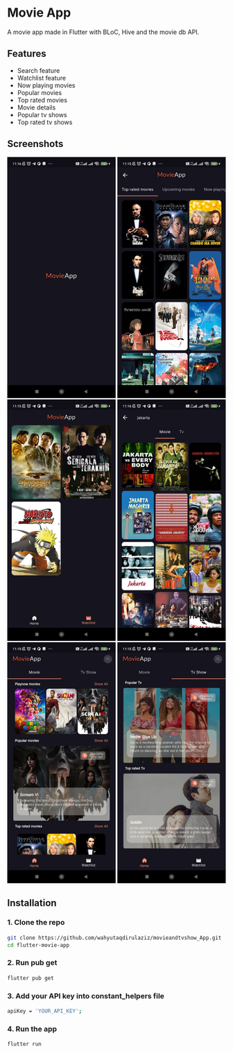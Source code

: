
# Movie App
A movie app made in Flutter with  BLoC, Hive and the movie db API.

## Features
- Search feature
- Watchlist feature
- Now playing movies
- Popular movies
- Top rated movies
- Movie details
- Popular tv shows
- Top rated tv shows



## Screenshots
<p>
  <img src="https://github.com/wahyutaqdirulaziz/movieandtvshow_App/blob/master/screenshots/01.jpeg" width="250" />
  <img src="https://github.com/wahyutaqdirulaziz/movieandtvshow_App/blob/master/screenshots/02.jpeg" width="250" />
  <img src="https://github.com/wahyutaqdirulaziz/movieandtvshow_App/blob/master/screenshots/03.jpeg" width="250" />
  <img src="https://github.com/wahyutaqdirulaziz/movieandtvshow_App/blob/master/screenshots/04.jpeg" width="250" />
  <img src="https://github.com/wahyutaqdirulaziz/movieandtvshow_App/blob/master/screenshots/05.jpeg" width="250" />
  <img src="https://github.com/wahyutaqdirulaziz/movieandtvshow_App/blob/master/screenshots/06.jpeg" width="250" />

</p>

## Installation
### 1. Clone the repo
```bash
git clone https://github.com/wahyutaqdirulaziz/movieandtvshow_App.git
cd flutter-movie-app
```
### 2. Run pub get
```bash
flutter pub get
```
### 3. Add your API key into constant_helpers file
```bash
apiKey = 'YOUR_API_KEY';
```
### 4. Run the app
```bash 
flutter run
```
